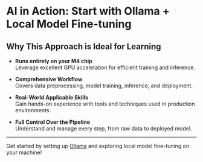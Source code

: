 # AI in Action: Start with Ollama + Local Model Fine-tuning

## Why This Approach is Ideal for Learning

- **Runs entirely on your M4 chip**  
    Leverage excellent GPU acceleration for efficient training and inference.

- **Comprehensive Workflow**  
    Covers data preprocessing, model training, inference, and deployment.

- **Real-World Applicable Skills**  
    Gain hands-on experience with tools and techniques used in production environments.

- **Full Control Over the Pipeline**  
    Understand and manage every step, from raw data to deployed model.

---

Get started by setting up [Ollama](https://ollama.com/) and exploring local model fine-tuning on your machine!